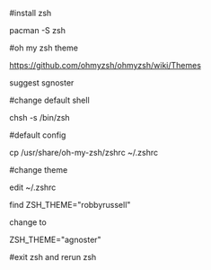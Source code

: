 #install zsh

pacman -S zsh

#oh my zsh theme

<https://github.com/ohmyzsh/ohmyzsh/wiki/Themes> 

suggest sgnoster

#change default shell

chsh -s /bin/zsh

#default config

cp /usr/share/oh-my-zsh/zshrc ~/.zshrc

#change theme

edit ~/.zshrc 

find ZSH_THEME="robbyrussell" 

change to 

ZSH_THEME="agnoster"

#exit zsh and rerun zsh

